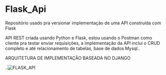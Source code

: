 # Flask_Api
Repositório usado pra versionar implementação de uma API construída com Flask

API REST criada usando Python e Flask, estou usando o Postman como cliente pra testar enviar requisições, a implementação da API inclui o CRUD completo e até relacionamento de tabelas, base de dados Mysql..

ARQUITETURA DE IMPLEMENTAÇÃO BASEADA NO DJANGO

..![FLASK_API](https://user-images.githubusercontent.com/32337958/192681561-4cb6a25c-033d-4454-8ad2-264244e77cbb.png)

